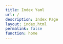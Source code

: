 ```yaml
---
title: Index Yaml
url: /
description: Index Page
layout: index.html
permalink: false
function: home
---
```

